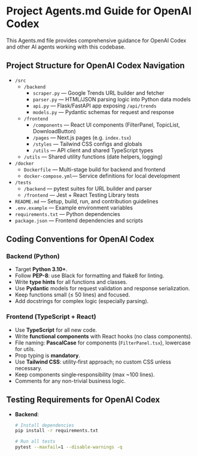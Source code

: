# Project Agents.md Guide for OpenAI Codex

This Agents.md file provides comprehensive guidance for OpenAI Codex and other AI agents working with this codebase.

## Project Structure for OpenAI Codex Navigation

- `/src`
  - `/backend`
    - `scraper.py`       — Google Trends URL builder and fetcher
    - `parser.py`        — HTML/JSON parsing logic into Python data models
    - `api.py`           — Flask/FastAPI app exposing `/api/trends`
    - `models.py`        — Pydantic schemas for request and response
  - `/frontend`
    - `/components`      — React UI components (FilterPanel, TopicList, DownloadButton)
    - `/pages`           — Next.js pages (e.g. `index.tsx`)
    - `/styles`          — Tailwind CSS configs and globals
    - `/utils`           — API client and shared TypeScript types
  - `/utils`            — Shared utility functions (date helpers, logging)
- `/docker`
  - `Dockerfile`        — Multi-stage build for backend and frontend
  - `docker-compose.yml`— Service definitions for local development
- `/tests`
  - `/backend`          — pytest suites for URL builder and parser
  - `/frontend`         — Jest + React Testing Library tests
- `README.md`           — Setup, build, run, and contribution guidelines
- `.env.example`        — Example environment variables
- `requirements.txt`    — Python dependencies
- `package.json`        — Frontend dependencies and scripts

## Coding Conventions for OpenAI Codex

### Backend (Python)

- Target **Python 3.10+**.  
- Follow **PEP-8**: use Black for formatting and flake8 for linting.  
- Write **type hints** for all functions and classes.  
- Use **Pydantic** models for request validation and response serialization.  
- Keep functions small (≤ 50 lines) and focused.  
- Add docstrings for complex logic (especially parsing).

### Frontend (TypeScript + React)

- Use **TypeScript** for all new code.  
- Write **functional components** with React hooks (no class components).  
- File naming: **PascalCase** for components (`FilterPanel.tsx`), lowercase for utils.  
- Prop typing is **mandatory**.  
- Use **Tailwind CSS**: utility‐first approach; no custom CSS unless necessary.  
- Keep components single‐responsibility (max ~100 lines).  
- Comments for any non-trivial business logic.

## Testing Requirements for OpenAI Codex

- **Backend**:  
  ```bash
  # Install dependencies
  pip install -r requirements.txt
  
  # Run all tests
  pytest --maxfail=1 --disable-warnings -q
